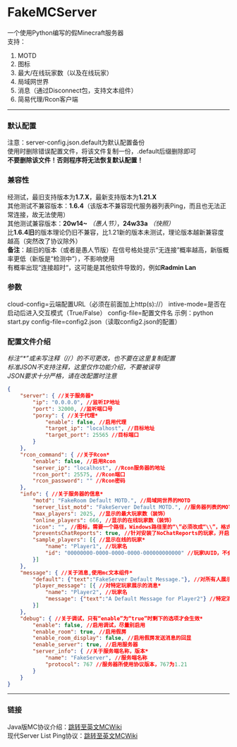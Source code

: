 # FakeMCServer  
一个使用Python编写的假Minecraft服务器  
支持：  
1. MOTD
2. 图标
3. 最大/在线玩家数（以及在线玩家）
4. 局域网世界 
5. 消息（通过Disconnect包，支持文本组件）
6. 简易代理/Rcon客户端  
---
### 默认配置
注意：server-config.json.default为默认配置备份  
使用时删除错误配置文件，将该文件复制一份，.default后缀删除即可  
**不要删除该文件！否则程序将无法恢复默认配置！**  
### 兼容性
经测试，最旧支持版本为**1.7.X**，最新支持版本为**1.21.X**  
其他测试不兼容版本：**1.6.4**（该版本不兼容现代服务器列表Ping，而且也无法正常连接，故无法使用）  
其他测试兼容版本：**20w14~** *（愚人节）*，**24w33a** *（快照）*  
比**1.6.4旧**的版本理论仍旧不兼容，比1.21新的版本未测试，理论版本越新兼容度越高（突然改了协议除外）  
**备注**：越旧的版本（或者是愚人节版）在信号格处提示“无连接”概率越高，新版概率更低（新版是“检测中”），不影响使用  
有概率出现“连接超时“，这可能是其他软件导致的，例如**Radmin Lan**  

### 参数
cloud-config=云端配置URL（必须在前面加上http(s)://）
intive-mode=是否在启动后进入交互模式（True/False）
config-file=配置文件名
示例：python start.py config-file=config2.json（读取config2.json的配置）

### 配置文件介绍
*标注“\*”或未写注释（//）的不可更改，也不要在这里复制配置*  
*标准JSON不支持注释，这里仅作功能介绍，不要被误导*  
*JSON要求十分严格，请在改配置时注意*  
```json
{
    "server": { //关于服务器*
        "ip": "0.0.0.0", //监听IP地址
        "port": 32000, //监听端口号
        "porxy": { //关于代理*
            "enable": false, //启用代理
            "target_ip": "localhost", //目标地址
            "target_port": 25565 //目标端口
        }
    },
    "rcon_command": { //关于Rcon*
        "enable": false, //启用Rcon
        "server_ip": "localhost", //Rcon服务器的地址
        "rcon_port": 25575, //Rcon端口
        "rcon_password": "" //Rcon密码
    },
    "info": { //关于服务器的信息*
        "motd": "FakeRoom Default MOTD.", //局域网世界的MOTD
        "server_list_motd": "FakeServer Default MOTD.", //服务器列表的MOTD
        "max_players": 2025, //显示的最大玩家数（装饰）
        "online_players": 666, //显示的在线玩家数（装饰）
        "icon": "", //图标，需要一个路径，Windows路径里的“\”必须改成“\\”，格式最好是PNG
        "preventsChatReports": true, //针对安装了NoChatReports的玩家，开启后会显示“安全服务器”
        "sample_players": [{ //显示在线的玩家*
            "name": "Player1", //玩家名
            "id": "00000000-0000-0000-0000-000000000000" //玩家UUID，不会的像这里这么填即可（此为匿名玩家的UUID）
        }]
    },
    "message": { //关于消息,使用mc文本组件*
        "default": {"text":"FakeServer Default Message."}, //对所有人展示的消息
        "player_message": [{ //对特定玩家展示的消息*
            "name": "Player2", //玩家名
            "message": {"text":"A Default Message for Player2"} //特定消息内容
        }]
    },
    "debug": { //关于调试，只有“enable”为“true”时剩下的选项才会生效*
        "enable": false, //启用调试，尽量别启用
        "enable_room": true, //启用假房
        "enable_room_display": false, //启用假房发送消息的回显
        "enable_server": true, //启用服务器
        "server_info": { //关于服务端名称，版本*
            "name": "FakeServer", //服务端名称
            "protocol": 767 //服务器所使用协议版本，767为1.21
        }
    }
}
```
---
### 链接  
Java版MC协议介绍：[跳转至英文MCWiki](https://minecraft.wiki/w/Java_Edition_protocol "请自带翻译")  
现代Server List Ping协议：[跳转至英文MCWiki](https://minecraft.wiki/w/Minecraft_Wiki:Projects/wiki.vg_merge/Server_List_Ping "请自带翻译")
